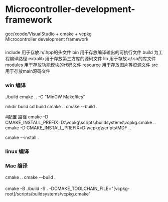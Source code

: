 # Microcontroller-development-framework
gcc/xcode/VisualStudio +  cmake +  vcpkg  
Microcontroller development framework

#####
include     用于存放.h/.hpp的头文件
bin         用干存放编译输出的可执行文件
build       为工程编译路径
extralib    用于存放第三方库的源码文件
lib         用于存放.a/.so的库文件
modules     用干存放功能模块的代码文件
resource    用干存放图片等资源文件
src         用于存放main源码文件


### win 编译
./build
cmake ..  -G "MinGW Makefiles"

mkdir build
cd build
cmake ..
cmake --build . 


#配置 路径
cmake -D CMAKE_INSTALL_PREFIX=D:\vcpkg\scripts\buildsystems\vcpkg.cmake ..
cmake -D CMAKE_INSTALL_PREFIX=D:\vcpkg\scripts\MDF  ..

cmake --install .

### linux 编译

### Mac 编译

cmake ..
cmake --build . 





####
cmake -B ./build -S . -DCMAKE_TOOLCHAIN_FILE="[vcpkg-root]/scripts/buildsystems/vcpkg.cmake"